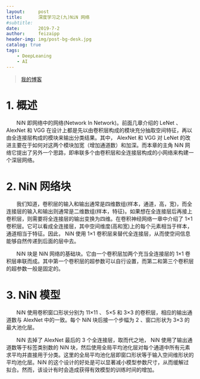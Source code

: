 ```yaml
---
layout:     post
title:      深度学习之(九)NiN 网络
#subtitle:  
date:       2019-7-2
author:     feizaipp
header-img: img/post-bg-desk.jpg
catalog: true
tags:
    - DeepLeaning
    - AI
---
```


> [我的博客](http://feizaipp.github.io)

# 1. 概述
&#160; &#160; &#160; &#160;NiN 即网络中的网络(Network In Network)。前面几章介绍的 LeNet 、 AlexNet 和 VGG 在设计上都是先以由卷积层构成的模块充分抽取空间特征，再以由全连接层构成的模块来输出分类结果。其中， AlexNet 和 VGG 对 LeNet 的改进主要在于如何对这两个模块加宽（增加通道数）和加深。而本章的主角 NiN 网络它提出了另外一个思路，即串联多个由卷积层和全连接层构成的小网络来构建一个深层网络。

# 2. NiN 网络块
&#160; &#160; &#160; &#160;我们知道，卷积层的输入和输出通常是四维数组(样本，通道，高，宽)，而全连接层的输入和输出则通常是二维数组(样本，特征)。如果想在全连接层后再接上卷积层，则需要将全连接层的输出变换为四维。在卷积神经网络一章中介绍了 1×1 卷积层。它可以看成全连接层，其中空间维度(高和宽)上的每个元素相当于样本，通道相当于特征。因此， NiN 使用 1×1 卷积层来替代全连接层，从而使空间信息能够自然传递到后面的层中去。

&#160; &#160; &#160; &#160;NiN 块是 NiN 网络的基础块。它由一个卷积层加两个充当全连接层的 1×1 卷积层串联而成。其中第一个卷积层的超参数可以自行设置，而第二和第三个卷积层的超参数一般是固定的。

# 3. NiN 模型
&#160; &#160; &#160; &#160;NiN 使用卷积窗口形状分别为 11×11 、 5×5 和 3×3 的卷积层，相应的输出通道数与 AlexNet 中的一致。每个 NiN 块后接一个步幅为 2 、窗口形状为 3×3 的最大池化层。

&#160; &#160; &#160; &#160;NiN 去掉了 AlexNet 最后的 3 个全连接层，取而代之地， NiN 使用了输出通道数等于标签类别数的 NiN 块，然后使用全局平均池化层对每个通道中所有元素求平均并直接用于分类。这里的全局平均池化层即窗口形状等于输入空间维形状的平均池化层。NiN 的这个设计的好处是可以显著减小模型参数尺寸，从而缓解过拟合。然而，该设计有时会造成获得有效模型的训练时间的增加。